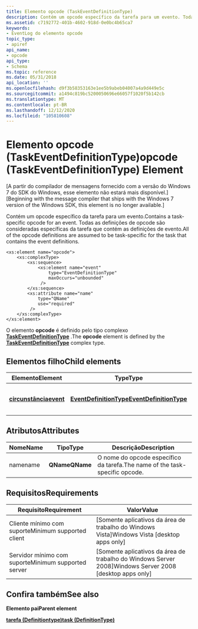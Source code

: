 ```yaml
---
title: Elemento opcode (TaskEventDefinitionType)
description: Contém um opcode específico da tarefa para um evento. Todas as definições de opcode são consideradas específicas da tarefa que contém as definições de evento.
ms.assetid: c7192772-401b-4602-918d-0e0bc4b65ca7
keywords:
- EventLog do elemento opcode
topic_type:
- apiref
api_name:
- opcode
api_type:
- Schema
ms.topic: reference
ms.date: 05/31/2018
api_location: ''
ms.openlocfilehash: d9f3b58353163e1ee5b9abeb04007a4a9d449e5c
ms.sourcegitcommit: a1494c819bc5200050696e66057f1020f5b142cb
ms.translationtype: MT
ms.contentlocale: pt-BR
ms.lasthandoff: 12/12/2020
ms.locfileid: "105810608"
---
```

# <a name="opcode-taskeventdefinitiontype-element"></a><span data-ttu-id="80695-105">Elemento opcode (TaskEventDefinitionType)</span><span class="sxs-lookup"><span data-stu-id="80695-105">opcode (TaskEventDefinitionType) Element</span></span>

<span data-ttu-id="80695-106">\[A partir do compilador de mensagens fornecido com a versão do Windows 7 do SDK do Windows, esse elemento não estará mais disponível.\]</span><span class="sxs-lookup"><span data-stu-id="80695-106">\[Beginning with the message compiler that ships with the Windows 7 version of the Windows SDK, this element is no longer available.\]</span></span>

<span data-ttu-id="80695-107">Contém um opcode específico da tarefa para um evento.</span><span class="sxs-lookup"><span data-stu-id="80695-107">Contains a task-specific opcode for an event.</span></span> <span data-ttu-id="80695-108">Todas as definições de opcode são consideradas específicas da tarefa que contém as definições de evento.</span><span class="sxs-lookup"><span data-stu-id="80695-108">All of the opcode definitions are assumed to be task-specific for the task that contains the event definitions.</span></span>

``` syntax
<xs:element name="opcode">
    <xs:complexType>
        <xs:sequence>
            <xs:element name="event"
                type="EventDefinitionType"
                maxOccurs="unbounded"
             />
        </xs:sequence>
        <xs:attribute name="name"
            type="QName"
            use="required"
         />
    </xs:complexType>
</xs:element>
```

<span data-ttu-id="80695-109">O elemento **opcode** é definido pelo tipo complexo [**TaskEventDefinitionType**](eventmanifestschema-taskeventdefinitiontype-complextype.md) .</span><span class="sxs-lookup"><span data-stu-id="80695-109">The **opcode** element is defined by the [**TaskEventDefinitionType**](eventmanifestschema-taskeventdefinitiontype-complextype.md) complex type.</span></span>

## <a name="child-elements"></a><span data-ttu-id="80695-110">Elementos filho</span><span class="sxs-lookup"><span data-stu-id="80695-110">Child elements</span></span>



| <span data-ttu-id="80695-111">Elemento</span><span class="sxs-lookup"><span data-stu-id="80695-111">Element</span></span>                                                   | <span data-ttu-id="80695-112">Type</span><span class="sxs-lookup"><span data-stu-id="80695-112">Type</span></span>                                                                               | <span data-ttu-id="80695-113">Descrição</span><span class="sxs-lookup"><span data-stu-id="80695-113">Description</span></span>                                        |
|-----------------------------------------------------------|------------------------------------------------------------------------------------|----------------------------------------------------|
| [<span data-ttu-id="80695-114">**circunstância**</span><span class="sxs-lookup"><span data-stu-id="80695-114">**event**</span></span>](eventmanifestschema-event-opcode-element.md) | [<span data-ttu-id="80695-115">**EventDefinitionType**</span><span class="sxs-lookup"><span data-stu-id="80695-115">**EventDefinitionType**</span></span>](eventmanifestschema-eventdefinitiontype-complextype.md) | <span data-ttu-id="80695-116">Um evento que é publicado com uma tarefa.</span><span class="sxs-lookup"><span data-stu-id="80695-116">An event that is published with a task.</span></span><br/> |



## <a name="attributes"></a><span data-ttu-id="80695-117">Atributos</span><span class="sxs-lookup"><span data-stu-id="80695-117">Attributes</span></span>



| <span data-ttu-id="80695-118">Nome</span><span class="sxs-lookup"><span data-stu-id="80695-118">Name</span></span> | <span data-ttu-id="80695-119">Tipo</span><span class="sxs-lookup"><span data-stu-id="80695-119">Type</span></span>      | <span data-ttu-id="80695-120">Descrição</span><span class="sxs-lookup"><span data-stu-id="80695-120">Description</span></span>                                      |
|------|-----------|--------------------------------------------------|
| <span data-ttu-id="80695-121">name</span><span class="sxs-lookup"><span data-stu-id="80695-121">name</span></span> | <span data-ttu-id="80695-122">**QName**</span><span class="sxs-lookup"><span data-stu-id="80695-122">**QName**</span></span> | <span data-ttu-id="80695-123">O nome do opcode específico da tarefa.</span><span class="sxs-lookup"><span data-stu-id="80695-123">The name of the task-specific opcode.</span></span><br/> |



## <a name="requirements"></a><span data-ttu-id="80695-124">Requisitos</span><span class="sxs-lookup"><span data-stu-id="80695-124">Requirements</span></span>



| <span data-ttu-id="80695-125">Requisito</span><span class="sxs-lookup"><span data-stu-id="80695-125">Requirement</span></span> | <span data-ttu-id="80695-126">Valor</span><span class="sxs-lookup"><span data-stu-id="80695-126">Value</span></span> |
|-------------------------------------|------------------------------------------------------|
| <span data-ttu-id="80695-127">Cliente mínimo com suporte</span><span class="sxs-lookup"><span data-stu-id="80695-127">Minimum supported client</span></span><br/> | <span data-ttu-id="80695-128">\[Somente aplicativos da área de trabalho do Windows Vista\]</span><span class="sxs-lookup"><span data-stu-id="80695-128">Windows Vista \[desktop apps only\]</span></span><br/>       |
| <span data-ttu-id="80695-129">Servidor mínimo com suporte</span><span class="sxs-lookup"><span data-stu-id="80695-129">Minimum supported server</span></span><br/> | <span data-ttu-id="80695-130">\[Somente aplicativos da área de trabalho do Windows Server 2008\]</span><span class="sxs-lookup"><span data-stu-id="80695-130">Windows Server 2008 \[desktop apps only\]</span></span><br/> |



## <a name="see-also"></a><span data-ttu-id="80695-131">Confira também</span><span class="sxs-lookup"><span data-stu-id="80695-131">See also</span></span>

<dl> <dt>

<span data-ttu-id="80695-132">**Elemento pai**</span><span class="sxs-lookup"><span data-stu-id="80695-132">**Parent element**</span></span>
</dt> <dt>

[<span data-ttu-id="80695-133">**tarefa (Definitiontype)**</span><span class="sxs-lookup"><span data-stu-id="80695-133">**task (DefinitionType)**</span></span>](eventmanifestschema-task-definitiontype-element.md)
</dt> </dl>

 

 





